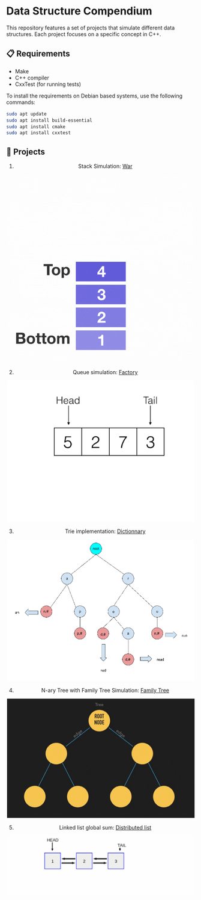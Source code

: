 # Data Structure Compendium


This repository features a set of projects that simulate different data structures. Each project focuses on a specific concept in C++.

## 📋 Requirements
- Make
- C++ compiler
- CxxTest (for running tests)

To install the requirements on Debian based systems, use the following commands:

```bash
sudo apt update
sudo apt install build-essential
sudo apt install cmake
sudo apt install cxxtest
```

## 📂 Projects

<div align="center">

1. Stack Simulation: [War](stack/)

<img src="./img/stack.gif" alt="stack" width="500"/>

2. Queue simulation: [Factory](queue/)

<img src="./img/queue.gif" alt="queue" width="500"/>

3. Trie implementation: [Dictionnary](trie/)

<img src="./img/trie.gif" alt="trie" width="500"/>

4. N-ary Tree with Family Tree Simulation: [Family Tree](family_tree/)

<img src="./img/tree.gif" alt="family_tree" width="500"/>

5. Linked list global sum: [Distributed list](distributed_list/)

<img src="./img/double_linked_list.png" alt="distributed_list" width="500"/>

</div>